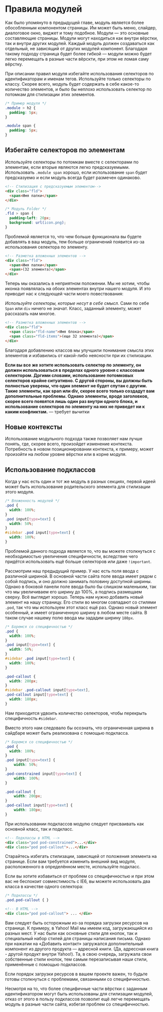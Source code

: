 # Правила модулей
Как было упомянуто в предыдущей главе, модуль является более обособленным компонентом страницы. Им может быть меню, слайдер, диалоговое окно, виджет и тому подобное. Модули — это основные составляющие страницы. Модули могут находиться как внутри вёрстки, так и внутри других модулей. Каждый модуль должен создаваться как отдельный, не зависящий от других модулей компонент. Благодаря такому подходу страница будет более гибкой — модули можно будет легко перемещать в разные части вёрскти, при этом не ломая саму вёрстку.

При описании правил модуля избегайте использования селекторов по идентификаторам и именам тегов. Используйте только селекторы по классу. Скорее всего, модуль будет содержать в себе какое-то количество элементов, и было бы неплохо использовать селектор по потомкам для стилизации этих элементов. 

```css
/* Пример модуля */
.module > h2 {
  padding: 5px;
}

.module span {
  padding: 5px;
}
```

## Избегайте селекторов по элементам
Используйте селекторы по потомкам вместе с селекторами по элементам, если вторые являются легко предсказуемыми. Использовать `.module span` хорошо, если использование `span` будет предсказуемо и если модуль всегда будет размечен одинаково.

```html
<!-- Стилизация с предсказуемым элементом-->
<div class="fld">
  <span>Имя папки</span>
</div>
```

```css
/* Модуль Folder */
.fld > span {
  padding-left: 20px;
  background: url(icon.png);
}
```

Проблемой является то, что чем больше функционала вы будете добавлять в ваш модуль, тем больше ограничений появится из-за использования селектора по элементу.

```html
<!-- Разметка вложенных элементов -->
<div class="fld">
  <span>Имя папки</span> 
  <span>(32 элемента)</span>
</div>
```

Теперь мы оказались в неприятном положении. Мы не хотим, чтобы иконка появлялась на обоих элементах внутри нашего модуля. И это приводит нас к следующей части моего повествования: 

*Используйте селекторы, которые несут в себе смысл*. Сами по себе `Span` или `div` ничего не значат. Класс, заданный элементу, может рассказать нам многое.

```html
<!-- Разметка вложенных элементов -->
<div class="fld">
  <span class="fld-name">Имя блока</span> 
  <span class="fld-items">(еще 32 элемента)</span>
</div>
```

Благодаря добавлению классов мы улучшили понимание смысла этих элементов и избавились от какой-либо неясности при их стилизации.

**Если вы все же хотите использовать селектор по элементу, он должен использоваться в пределах одного уровня с классовым селектором. Дргими словами, использование потомковых селекторов крайне ситуативно. С другой стороны, вы должны быть полностью уверены, что один элемент не будет спутан с другим. Такие элементы, как span или div, скорее всего только создадут вам дополнительные проблемы. Однако элементы, вроде заголовков, скорее всего появятся лишь один раз внутри одного блока, и использование селекторов по элементу на них не приведет ни к каким конфликтам.** — требует вычитки

## Новые контексты
Использование модульного подхода также позволяет нам лучше понять, где, скорее всего, произойдет изменение контекста. Потребность в новом позиционировании контекста, к примеру, может произойти на любом уровне вёрстки или в корне модуля.

## Использование подклассов
Когда у нас есть один и тот же модуль в разных секциях, первой идеей может быть использование родительского элемента для стилизации этого модуля.

```css
/* Вложенность модулей */
.pod { 
  width: 100%; 
}
.pod input[type=text] { 
  width: 50%; 
}
#sidebar .pod input[type=text] { 
  width: 100%; 
}
```

Проблемой данного подхода является то, что вы можете столкнуться с необходимостью увеличения специфичности, вследствие чего придётся использовать ещё больше селекторов или даже `!important`.

Рассмотрим наш предыдущий пример. У нас есть поля ввода с различной шириной. В основной части сайта поле ввода имеет рядом с собой подпись, и оно должно занимать половину доступной ширины. Однако в боковой панели поле ввода было бы слишком маленьким, так что мы увеличиваем его ширину до 100%, а подпись размещаем сверху. Всё выглядит хорошо. Теперь нам нужно добавить новый элемент на нашу страницу. Его стили во многом совпадают со стилями `.pod`, так что мы используем этот класс ещё раз. Однако новый элемент особенный, и имеет ограниченную ширину в любом месте сайта. В таком случае нашему полю ввода мы зададим ширину `180px`.

```css
/* Боремся со специфичностью */
.pod { 
  width: 100%; 
} 
.pod input[type=text] { 
  width: 50%; 
}
#sidebar .pod input[type=text] { 
  width: 100%; 
}

.pod-callout { 
  width: 200px; 
}
#sidebar .pod-callout input[type=text],
.pod-callout input[type=text] { 
  width: 180px; 
}
```

Нам приходится удвоить количество селекторов, чтобы перекрыть специфичность `#sidebar`.

Вместо этого нам следовало бы осознать, что ограниченная ширина в сайдбаре может быть реализована с помощью подкласса.

```css
/* Боремся со специфичностью */
.pod {
  width: 100%; 
} 
.pod input[type=text] { 
    width: 50%; 
}
.pod-constrained input[type=text] { 
    width: 100%; 
}

.pod-callout { 
    width: 200px; 
}
.pod-callout input[type=text] { 
    width: 180px; 
}
```

При использовании подклассов модулю следует присваивать как основной класс, так и подкласс.

```html
<!-- Подклассы в HTML -->
<div class="pod pod-constrained">...</div>
<div class="pod pod-callout">...</div> 
```

Старайтесь избегать стилизации, зависящей от положения элемента на странице. Если вам требуется изменить внешний вид модуля, расположенного в определённом месте, используйте подкласс.

Если вы хотите избавиться от проблем со специфичностью и при этом вас не беспокоит совместимость с IE6, вы можете использовать два класса в качестве одного селектора:

```css
/* Подклассы */
.pod.pod-callout { }
```

```html
<!-- В HTML -->
<div class="pod pod-callout"> ... </div>
```

Вам следует быть осторожным из-за порядка загрузки ресурсов на странице. К примеру, в Yahoo! Mail мы имеем код, загружающийся из разных мест. У нас были как основные стили для кнопок, так и специальный набор стилей для страницы написания письма. Однако при нажатии на «Добавить контакт» загружался дополнительный компонент из другого продукта — адресной книги. (Да, адрессная книга - другой продукт внутри Yahoo!). Та, в свою очередь, загружала свои собственные стили кнопок, тем самым перезаписывая наши стили, применённые с помощью подклассов.

Если порядок загрузки ресурсов в вашем проекте важен, то будьте готовы столкнуться с проблемами, связанными со специфичностью.

Несмотря на то, что более специфичные части вёрстки с заданным идентификатором могут быть использованы для стилизации модулей, отказ от этого в пользу подклассов позволит ещё легче перемещать модуль в разные части сайта, избегая проблем со специфичностью. 
